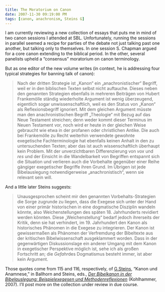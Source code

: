 ```yaml
---
title: The Moratorium on Canon
date: 2007-11-30 09:19:00 PM
tags: [canon, anachronism, Steins G]
---
```


I am currently reviewing a new collection of essays that puts me in mind of two canon sessions I attended at SBL. Unfortunately, running the sessions in parallel seemed a recipe for parties of the debate not just talking past one another, but talking only to themselves.
In one session S. Chapman argued for a core canon extending to the biblical period. In
the other, several panelists upheld a “consensus” moratorium on canon
terminology.

But as one editor of the new volume writes (in context, he is addressing
four typical strategies for banning talk of canon):

> Nach der dritten Strategie ist „Kanon“ ein „anachronistischer“
> Begriff, weil er in den biblischen Texten selbst nicht auftauche.
> Dieses neben den genannten Strategien ebenfalls in mehreren Beiträgen
> von Hubert Frankemölle ständig wiederholte Argument ist wenig
> überzeugend, eigentlich sogar unwissenschaftlich, weil es den Status
> von „Kanon“ als Reflexionsbegriff ignoriert. Mit dem gleichen Argument
> müsste man den anachronistischen Begriff „Theologie“ mit Bezug auf das
> Neue Testament streichen; denn weder kommt dieser Terminus im Neuen
> Testament vor, noch wird er heute in der gleichen Weise gebraucht wie
> etwa in der profanen oder christlichen Antike. Die auch bei
> Frankemölle zu Recht weiterhin verwendete gewohnte exegetische
> Fachterminologie hat ebenfalls keinen Anhalt in den zu untersuchenden
> Texten; aber das ist auch wissenschaftlich überhaupt kein Problem. Mit
> der unverzichtbaren Differenzierung von *vox* und *res* und der
> Einsicht in die Wandelbarkeit von Begriffen entspannt sich die
> Situation und verlieren auch die Vorbehalte gegenüber einer Reihe
> gängiger exegetischer Begriffe ihren Grund. Im Übrigen ist jede
> Bibelauslegung notwendigerweise „anachronistisch“, wenn sie relevant
> sein will.

And a little later Steins suggests:

> Unausgesprochen scheint mir den genannten Vorbehalts-Strategien die
> Sorge zugrunde zu liegen, dass die Exegese sich unter der Hand von
> einer primär historischen in eine dogmatische Disziplin wandeln
> könnte, also Weichenstellungen des späten 18. Jahrhunderts revidiert
> werden könnten. Diese „Weichenstellung“ bedarf jedoch ihrerseits der
> Kritik, denn sie hat verhindert, im 19. Jahrhundert den Kanon als
> historisches Phänomen in die Exegese zu integrieren. Der Kanon ist
> gewissermaßen als Phänomen der Verfremdung der Bibeltexte aus der
> kritischen Bibelwissenschaft ausgeklammert worden. Dass in der
> gegenwärtigen Diskussionslage ein anderer Umgang mit dem Kanon in
> exegetischer Perspektive möglich ist, sehe ich als großen Fortschritt
> an; die *Gefahr*des Dogmatismus besteht immer, ist aber kein Argument.

Those quotes come from 115 and 116, respectively, of [G.Steins](http://www.kath-theologie.uni-osnabrueck.de/georgsteins.htm), “Kanon und Anamnese,” in Ballhorn and Steins, eds., *[Der Bibelkanon in der Bibelauslegung: Beispielexegesen und Methodenreflexionen](http://www.amazon.de/Bibelkanon-Bibelauslegung-Beispielexegesen-Methodenreflexionen/dp/3170191098)* (Kohlhammer, 2007). I’ll post more on the collection under review in due course.